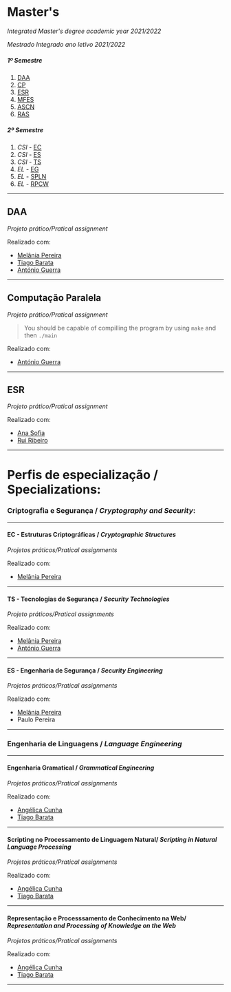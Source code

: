# Master's

_Integrated Master's degree academic year 2021/2022_

_Mestrado Integrado ano letivo 2021/2022_


##### 1º Semestre

1. [DAA](https://github.com/mishlawi/Masters/tree/main/DAA)
2. [CP](https://github.com/mishlawi/Masters/tree/main/CP)
3. [ESR](https://github.com/mishlawi/Masters/tree/main/ESR)
4. [MFES](https://github.com/mishlawi/Masters/tree/main/MFES)
5. [ASCN](https://github.com/mishlawi/Masters/tree/main/ASCN)
6. [RAS](https://github.com/mishlawi/Masters/tree/main/RAS)

##### 2º Semestre

1. *CSI* - [EC](https://github.com/mishlawi/Masters/tree/main/EC)
2. *CSI* - [ES](https://github.com/mishlawi/Masters/tree/main/ES)
3. *CSI* - [TS](https://github.com/mishlawi/Masters/tree/main/TS)
4. *EL* - [EG](https://github.com/mishlawi/Masters/tree/main/EG)
5. *EL* - [SPLN](https://github.com/mishlawi/Masters/tree/main/SPLN)
6. *EL* - [RPCW](https://github.com/mishlawi/Masters/tree/main/RPCW)

---

## DAA

_Projeto prático/Pratical assignment_

Realizado com:
* [Melânia Pereira](https://github.com/melpereira7)
* [Tiago Barata](https://github.com/tiagomqbarata)
* [António Guerra](https://github.com/ribontone)

---

## Computação Paralela
_Projeto prático/Pratical assignment_

> You should be capable of compilling the program by using `make` and then `./main`

Realizado com:
* [António Guerra](https://github.com/ribontone)

---

## ESR 
_Projeto prático/Pratical assignment_

Realizado com:
* [Ana Sofia](https://github.com/anasofiagif)
* [Rui Ribeiro](https://github.com/ruiasribeiro)

---

# Perfis de especialização / Specializations:

### **Criptografia e Segurança** / **_Cryptography and Security_**:

---

#### EC - Estruturas Criptográficas / *Cryptographic Structures*
_Projetos práticos/Pratical assignments_

Realizado com:
* [Melânia Pereira](https://github.com/melpereira7)


---

#### TS - Tecnologias de Segurança / *Security Technologies*
_Projeto práticos/Pratical assignments_

Realizado com:
* [Melânia Pereira](https://github.com/melpereira7)
* [António Guerra](https://github.com/ribontone)

---

#### ES - Engenharia de Segurança / *Security Engineering*
_Projetos práticos/Pratical assignments_

Realizado com:
* [Melânia Pereira](https://github.com/melpereira7)
* Paulo Pereira


---


### **Engenharia de Linguagens** / **_Language Engineering_** 

---

#### Engenharia Gramatical / *Grammatical Engineering*
_Projetos práticos/Pratical assignments_

Realizado com:
* [Angélica Cunha](https://github.com/angelicasc22)
* [Tiago Barata](https://github.com/tiagomqbarata)


---

#### Scripting no Processamento de Linguagem Natural/ *Scripting in Natural Language Processing*
_Projetos práticos/Pratical assignments_

Realizado com:
* [Angélica Cunha](https://github.com/angelicasc22)
* [Tiago Barata](https://github.com/tiagomqbarata)

---

#### Representação e Processsamento de Conhecimento na Web/ *Representation and Processing of Knowledge on the Web*
_Projetos práticos/Pratical assignments_

Realizado com:
* [Angélica Cunha](https://github.com/angelicasc22)
* [Tiago Barata](https://github.com/tiagomqbarata)

---




